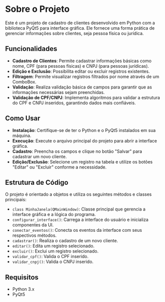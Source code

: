 # Sobre o Projeto

Este é um projeto de cadastro de clientes desenvolvido em Python com a biblioteca PyQt5 para interface gráfica. Ele fornece uma forma prática de gerenciar informações sobre clientes, seja pessoa física ou jurídica.

## Funcionalidades

- **Cadastro de Clientes**: Permite cadastrar informações básicas como nome, CPF (para pessoas físicas) e CNPJ (para pessoas jurídicas).
- **Edição e Exclusão**: Possibilita editar ou excluir registros existentes.
- **Filtragem**: Permite visualizar registros filtrados por nome através de um ComboBox.
- **Validação**: Realiza validação básica de campos para garantir que as informações necessárias sejam preenchidas.
- **Validação de CPF/CNPJ**: Implementa algoritmos para validar a estrutura do CPF e CNPJ inseridos, garantindo dados mais confiáveis.

## Como Usar

- **Instalação**: Certifique-se de ter o Python e o PyQt5 instalados em sua máquina.
- **Execução**: Execute o arquivo principal do projeto para abrir a interface gráfica.
- **Cadastro**: Preencha os campos e clique no botão "Salvar" para cadastrar um novo cliente.
- **Edição/Exclusão**: Selecione um registro na tabela e utilize os botões "Editar" ou "Excluir" conforme a necessidade.

## Estrutura de Código

O projeto é orientado a objetos e utiliza os seguintes métodos e classes principais:

- `class MinhaJanela(QMainWindow)`: Classe principal que gerencia a interface gráfica e a lógica do programa.
- `configurar_interface()`: Carrega a interface do usuário e inicializa componentes da UI.
- `conectar_eventos()`: Conecta os eventos da interface com seus respectivos métodos.
- `cadastrar()`: Realiza o cadastro de um novo cliente.
- `editar()`: Edita um registro selecionado.
- `excluir()`: Exclui um registro selecionado.
- `validar_cpf()`: Valida o CPF inserido.
- `validar_cnpj()`: Valida o CNPJ inserido.

## Requisitos

- Python 3.x
- PyQt5
